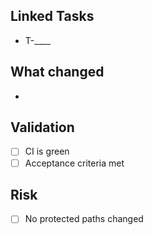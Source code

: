## Linked Tasks
- T-____

## What changed
-

## Validation
- [ ] CI is green
- [ ] Acceptance criteria met

## Risk
- [ ] No protected paths changed

